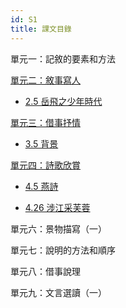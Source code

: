 ```yaml
---
id: S1
title: 課文目錄
---
```


單元一：記敘的要素和方法

[單元二：敘事寫人](category/S1/單元二：敘事寫人)

- [2.5 岳飛之少年時代](/S1/單元二：敘事寫人/2.5岳飛之少年時代.mdx)

[單元三：借事抒情](category/S3/單元三：借事抒情)

- [3.5 背景](/S1/單元三：借事抒情/3.5背影.mdx)

[單元四：詩歌欣賞](category/S1/單元四：詩歌欣賞)

- [4.5 燕詩](/S1/單元四：詩歌欣賞/4.5燕詩.mdx)

- [4.26 涉江采芙蓉](/S1/單元四：詩歌欣賞/4.26涉江采芙蓉.mdx)

單元六：景物描寫（一）

單元七：說明的方法和順序

單元八：借事說理

單元九：文言選讀（一）